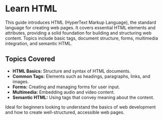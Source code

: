 # Learn HTML

This guide introduces HTML (HyperText Markup Language), the standard language for creating web pages. It covers essential HTML elements and attributes, providing a solid foundation for building and structuring web content. Topics include basic tags, document structure, forms, multimedia integration, and semantic HTML.

## Topics Covered

- **HTML Basics:** Structure and syntax of HTML documents.
- **Common Tags:** Elements such as headings, paragraphs, links, and images.
- **Forms:** Creating and managing forms for user input.
- **Multimedia:** Embedding audio and video content.
- **Semantic HTML:** Using tags that convey meaning about the content.

Ideal for beginners looking to understand the basics of web development and how to create well-structured, accessible web pages.